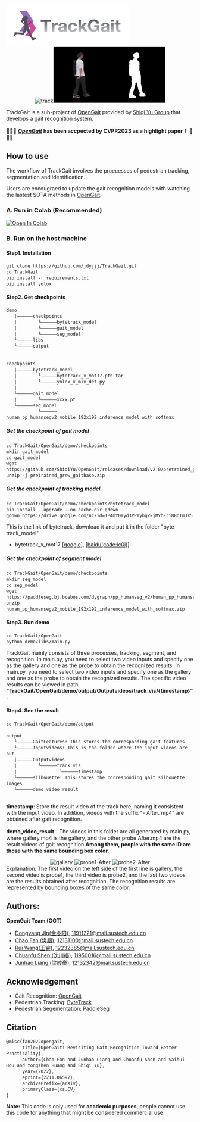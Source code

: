 <img src="./assets/logo.png" width = "330" height = "110" alt="logo" />

<div align="center"><img src="./assets/track.gif" width = "150" height = "150" alt="track" /><img src="./assets/seg.gif" width = "150" height = "150" alt="seg" /><img src="./assets/sil.gif" width = "150" height = "150" alt="sil" /></div>

TrackGait is a sub-project of [OpenGait](https://github.com/ShiqiYu/OpenGait) provided by [Shiqi Yu Group](https://faculty.sustech.edu.cn/yusq/) that develops a gait recognition system.

🎉🎉🎉 **[*OpenGait*](https://arxiv.org/pdf/2211.06597.pdf) has been accpected by CVPR2023 as a highlight paper！** 🎉🎉🎉

## How to use
The workflow of TrackGait involves the proecesses of pedestrian tracking, segmentation and identification.

Users are encougraed to update the gait recognition models with watching the lastest SOTA methods in [OpenGait](https://github.com/ShiqiYu/OpenGait).

### A. Run in Colab (Recommended)
[![Open In Colab](https://colab.research.google.com/assets/colab-badge.svg)](https://colab.research.google.com/drive/192ZJrRC8NxVAkowNWnMhkO7_q1uzkzS7?usp=sharing)

### B. Run on the host machine

#### Step1. Installation
```
git clone https://github.com/jdyjjj/TrackGait.git
cd TrackGait
pip install -r requirements.txt
pip install yolox
```
#### Step2. Get checkpoints
```
demo
   |——————checkpoints
   |        └——————bytetrack_model
   |        └——————gait_model
   |        └——————seg_model
   └——————libs
   └——————output


checkpoints
   |——————bytetrack_model
   |        └——————bytetrack_x_mot17.pth.tar
   |        └——————yolox_x_mix_det.py
   |
   └——————gait_model
   |        └——————xxxx.pt
   └——————seg_model
            └——————human_pp_humansegv2_mobile_192x192_inference_model_with_softmax
```

##### Get the checkpoint of gait model

```
cd TrackGait/OpenGait/demo/checkpoints
mkdir gait_model
cd gait_model
wget https://github.com/ShiqiYu/OpenGait/releases/download/v2.0/pretrained_grew_gaitbase.zip
unzip -j pretrained_grew_gaitbase.zip

```

##### Get the checkpoint of tracking model
```
cd TrackGait/OpenGait/demo/checkpoints/bytetrack_model
pip install --upgrade --no-cache-dir gdown
gdown https://drive.google.com/uc?id=1P4mY0Yyd3PPTybgZkjMYhFri88nTmJX5
```

This is the link of bytetrack, download it and put it in the folder "byte track_model"

- bytetrack_x_mot17 [[google]](https://drive.google.com/file/d/1P4mY0Yyd3PPTybgZkjMYhFri88nTmJX5/view?usp=sharing), [[baidu(code:ic0i)]](https://pan.baidu.com/s/1OJKrcQa_JP9zofC6ZtGBpw)

##### Get the checkpoint of segment model
```
cd TrackGait/OpenGait/demo/checkpoints
mkdir seg_model
cd seg_model
wget https://paddleseg.bj.bcebos.com/dygraph/pp_humanseg_v2/human_pp_humansegv2_mobile_192x192_inference_model_with_softmax.zip
unzip human_pp_humansegv2_mobile_192x192_inference_model_with_softmax.zip
```

#### Step3. Run demo
```
cd TrackGait/OpenGait
python demo/libs/main.py
```

TrackGait mainly consists of three processes, tracking, segment, and recognition. In main.py, you need to select two video inputs and specify one as the gallery and one as the probe to obtain the recognized results. In main.py, you need to select two video inputs and specify one as the gallery and one as the probe to obtain the recognized results. The specific video results can be viewed in path **"TrackGait/OpenGait/demo/output/Outputvideos/track_vis/{timestamp}"**.

#### Step4. See the result

```
cd TrackGait/OpenGait/demo/output

output
   └——————GaitFeatures: This stores the corresponding gait features
   └——————Inputvideos: This is the folder where the input videos are put
   |——————Outputvideos
   |        └——————track_vis
   |                └——————timestamp
   └——————silhouette: This stores the corresponding gait silhouette images
   └——————demo_video_result
   
```

**timestamp**: Store the result video of the track here, naming it consistent with the input video. In addition, videos with the suffix "- After. mp4" are obtained after gait recognition.

**demo_video_result**：The videos in this folder are all generated by main.py, where gallery.mp4 is the gallery, and the other probe After.mp4 are the result videos of gait recognition.**Among them, people with the same ID are those with the same bounding box color**.

<div align="center">
       <img src="./OpenGait/demo/output/demo_video_result/gallery.gif"       width = "180" height = "320" alt="gallery" /> 
       <img src="./OpenGait/demo/output/demo_video_result/probe1-After.gif"  width = "569" height = "320" alt="probe1-After" />
       <img src="./OpenGait/demo/output/demo_video_result/probe2-After.gif"  width = "180" height = "320" alt="probe2-After" /> 
</div>
Explanation: The first video on the left side of the first line is gallery, the second video is probe1, the third video is probe2, and the last two videos are the results obtained after recognition. The recognition results are represented by bounding boxes of the same color.

## Authors:

**OpenGait Team (OGT)**

- [Dongyang Jin(金冬阳)](https://faculty.sustech.edu.cn/?p=176498&tagid=yusq&cat=2&iscss=1&snapid=1&go=1&orderby=date), 11911221@mail.sustech.edu.cn
- [Chao Fan (樊超)](https://faculty.sustech.edu.cn/?p=128578&tagid=yusq&cat=2&iscss=1&snapid=1&orderby=date), 12131100@mail.sustech.edu.cn
- [Rui Wang(王睿)](https://faculty.sustech.edu.cn/?p=161705&tagid=yusq&cat=2&iscss=1&snapid=1&go=1&orderby=date), 12232385@mail.sustech.edu.cn
- [Chuanfu Shen (沈川福)](https://faculty.sustech.edu.cn/?p=95396&tagid=yusq&cat=2&iscss=1&snapid=1&orderby=date), 11950016@mail.sustech.edu.cn
- [Junhao Liang (梁峻豪)](https://faculty.sustech.edu.cn/?p=95401&tagid=yusq&cat=2&iscss=1&snapid=1&orderby=date), 12132342@mail.sustech.edu.cn

## Acknowledgement
- Gait Recognition: [OpenGait](https://github.com/ShiqiYu/OpenGait)
- Pedestrian Tracking: [ByteTrack](https://github.com/ifzhang/ByteTrack)
- Pedestrian Segementation: [PaddleSeg](https://github.com/PaddlePaddle/PaddleSeg)

## Citation
```
@misc{fan2022opengait,
      title={OpenGait: Revisiting Gait Recognition Toward Better Practicality}, 
      author={Chao Fan and Junhao Liang and Chuanfu Shen and Saihui Hou and Yongzhen Huang and Shiqi Yu},
      year={2022},
      eprint={2211.06597},
      archivePrefix={arXiv},
      primaryClass={cs.CV}
}
```

**Note:**
This code is only used for **academic purposes**, people cannot use this code for anything that might be considered commercial use.
